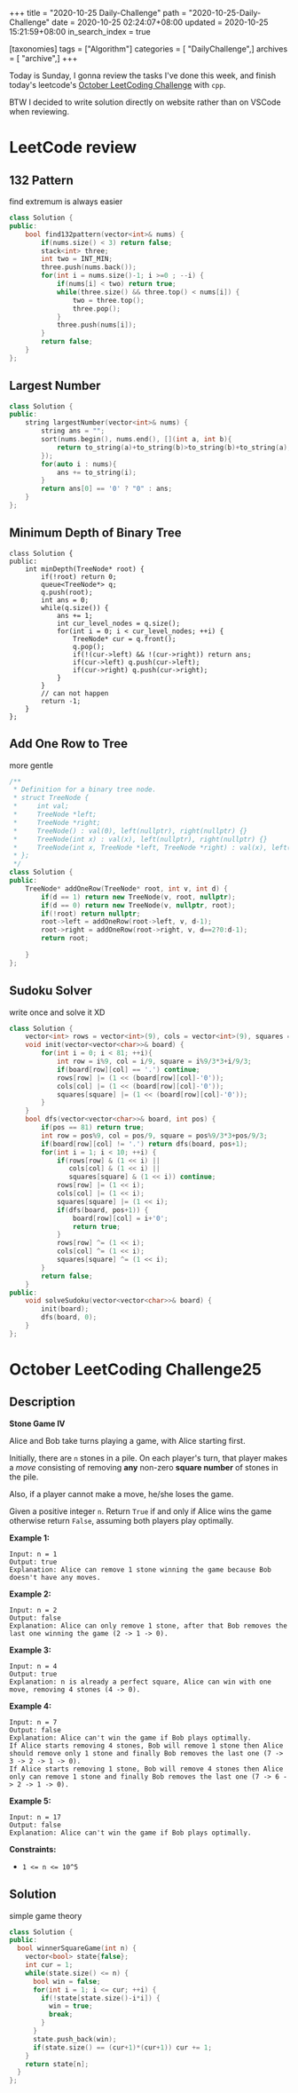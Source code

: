+++
title = "2020-10-25 Daily-Challenge"
path = "2020-10-25-Daily-Challenge"
date = 2020-10-25 02:24:07+08:00
updated = 2020-10-25 15:21:59+08:00
in_search_index = true

[taxonomies]
tags = ["Algorithm"]
categories = [ "DailyChallenge",]
archives = [ "archive",]
+++

Today is Sunday, I gonna review the tasks I've done this week, and finish today's leetcode's [October LeetCoding Challenge](https://leetcode.com/explore/challenge/card/october-leetcoding-challenge/562/week-4-october-22nd-october-28th/3507/) with `cpp`.

BTW I decided to write solution directly on website rather than on VSCode when reviewing.

<!-- more -->

# LeetCode review

## 132 Pattern

find extremum is always easier

``` cpp
class Solution {
public:
    bool find132pattern(vector<int>& nums) {
        if(nums.size() < 3) return false;
        stack<int> three;
        int two = INT_MIN;
        three.push(nums.back());
        for(int i = nums.size()-1; i >=0 ; --i) {
            if(nums[i] < two) return true;
            while(three.size() && three.top() < nums[i]) {
                two = three.top();
                three.pop();
            }
            three.push(nums[i]);
        }
        return false;
    }
};
```

## Largest Number

``` cpp
class Solution {
public:
    string largestNumber(vector<int>& nums) {
        string ans = "";
        sort(nums.begin(), nums.end(), [](int a, int b){
            return to_string(a)+to_string(b)>to_string(b)+to_string(a);
        });
        for(auto i : nums){
            ans += to_string(i);
        }
        return ans[0] == '0' ? "0" : ans;
    }
};
```

## Minimum Depth of Binary Tree

```
class Solution {
public:
    int minDepth(TreeNode* root) {
        if(!root) return 0;
        queue<TreeNode*> q;
        q.push(root);
        int ans = 0;
        while(q.size()) {
            ans += 1;
            int cur_level_nodes = q.size();
            for(int i = 0; i < cur_level_nodes; ++i) {
                TreeNode* cur = q.front();
                q.pop();
                if(!(cur->left) && !(cur->right)) return ans;
                if(cur->left) q.push(cur->left);
                if(cur->right) q.push(cur->right);
            }
        }
        // can not happen
        return -1;
    }
};
```

## Add One Row to Tree

more gentle

``` cpp
/**
 * Definition for a binary tree node.
 * struct TreeNode {
 *     int val;
 *     TreeNode *left;
 *     TreeNode *right;
 *     TreeNode() : val(0), left(nullptr), right(nullptr) {}
 *     TreeNode(int x) : val(x), left(nullptr), right(nullptr) {}
 *     TreeNode(int x, TreeNode *left, TreeNode *right) : val(x), left(left), right(right) {}
 * };
 */
class Solution {
public:
    TreeNode* addOneRow(TreeNode* root, int v, int d) {
        if(d == 1) return new TreeNode(v, root, nullptr);
        if(d == 0) return new TreeNode(v, nullptr, root);
        if(!root) return nullptr;
        root->left = addOneRow(root->left, v, d-1);
        root->right = addOneRow(root->right, v, d==2?0:d-1);
        return root;
        
    }
};
```

## Sudoku Solver

write once and solve it XD

``` cpp
class Solution {
    vector<int> rows = vector<int>(9), cols = vector<int>(9), squares = vector<int>(9);
    void init(vector<vector<char>>& board) {
        for(int i = 0; i < 81; ++i){
            int row = i%9, col = i/9, square = i%9/3*3+i/9/3;
            if(board[row][col] == '.') continue;
            rows[row] |= (1 << (board[row][col]-'0'));
            cols[col] |= (1 << (board[row][col]-'0'));
            squares[square] |= (1 << (board[row][col]-'0'));
        }
    }
    bool dfs(vector<vector<char>>& board, int pos) {
        if(pos == 81) return true;
        int row = pos%9, col = pos/9, square = pos%9/3*3+pos/9/3;
        if(board[row][col] != '.') return dfs(board, pos+1);
        for(int i = 1; i < 10; ++i) {
            if(rows[row] & (1 << i) ||
               cols[col] & (1 << i) ||
               squares[square] & (1 << i)) continue;
            rows[row] |= (1 << i);
            cols[col] |= (1 << i);
            squares[square] |= (1 << i);
            if(dfs(board, pos+1)) {
                board[row][col] = i+'0';
                return true;
            }
            rows[row] ^= (1 << i);
            cols[col] ^= (1 << i);
            squares[square] ^= (1 << i);
        }
        return false;
    }
public:
    void solveSudoku(vector<vector<char>>& board) {
        init(board);
        dfs(board, 0);
    }
};
```

# October LeetCoding Challenge25

## Description

**Stone Game IV**

Alice and Bob take turns playing a game, with Alice starting first.

Initially, there are `n` stones in a pile. On each player's turn, that player makes a *move* consisting of removing **any** non-zero **square number** of stones in the pile.

Also, if a player cannot make a move, he/she loses the game.

Given a positive integer `n`. Return `True` if and only if Alice wins the game otherwise return `False`, assuming both players play optimally.

**Example 1:**

```
Input: n = 1
Output: true
Explanation: Alice can remove 1 stone winning the game because Bob doesn't have any moves.
```

**Example 2:**

```
Input: n = 2
Output: false
Explanation: Alice can only remove 1 stone, after that Bob removes the last one winning the game (2 -> 1 -> 0).
```

**Example 3:**

```
Input: n = 4
Output: true
Explanation: n is already a perfect square, Alice can win with one move, removing 4 stones (4 -> 0).
```

**Example 4:**

```
Input: n = 7
Output: false
Explanation: Alice can't win the game if Bob plays optimally.
If Alice starts removing 4 stones, Bob will remove 1 stone then Alice should remove only 1 stone and finally Bob removes the last one (7 -> 3 -> 2 -> 1 -> 0). 
If Alice starts removing 1 stone, Bob will remove 4 stones then Alice only can remove 1 stone and finally Bob removes the last one (7 -> 6 -> 2 -> 1 -> 0).
```

**Example 5:**

```
Input: n = 17
Output: false
Explanation: Alice can't win the game if Bob plays optimally.
```

**Constraints:**

- `1 <= n <= 10^5`

## Solution

simple game theory

``` cpp
class Solution {
public:
  bool winnerSquareGame(int n) {
    vector<bool> state{false};
    int cur = 1;
    while(state.size() <= n) {
      bool win = false;
      for(int i = 1; i <= cur; ++i) {
        if(!state[state.size()-i*i]) {
          win = true;
          break;
        }
      }
      state.push_back(win);
      if(state.size() == (cur+1)*(cur+1)) cur += 1;
    }
    return state[n];
  }
};
```